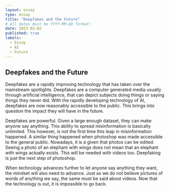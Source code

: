 ```yaml
---
layout: essay
type: essay
title: "Deepfakes and the Future"
# All dates must be YYYY-MM-DD format!
date: 2023-02-02
published: true
labels:
  - Essay
  - AI
  - Future
---
```

## Deepfakes and the Future

Deepfakes are a rapidly improving technology that has taken over the mainstream spotlights. Deepfakes are a computer generated media usually through artificial intelligence, that can depict subjects doing things or saying things they never did. With the rapidly developing technology of AI, deepfakes are now reasonably accessible to the public. This brings into question the impact they will have in the future.

Deepfakes are powerful. Given a large enough dataset, they can make anyone say anything. This ability to spread misinformation is basically unlimited. This however, is not the first time this leap in misinformation happened. A similar thing happened when photoshop was made accessible to the general public. Nowadays, it is a given that photos can be edited. Seeing a photo of an elephant with wings does not mean that an elephant with wings actually exists. This will be needed with videos too. Deepfaking is just the next step of photoshop.

When technology advances further to let anyone say anything they want, the mindset will also need to advance. Just as we do not believe pictures of words of anything we say, the same must be said about videos. Now that the technology is out, it is impossible to go back.
